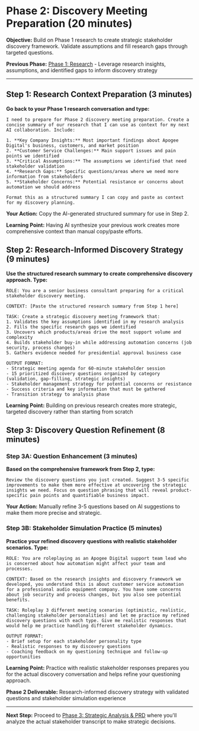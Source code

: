 # Phase 2: Discovery Meeting Preparation (20 minutes)

**Objective:** Build on Phase 1 research to create strategic stakeholder discovery framework. Validate assumptions and fill research gaps through targeted questions.

**Previous Phase:** [Phase 1: Research](./phase1_research.md) - Leverage research insights, assumptions, and identified gaps to inform discovery strategy

---

## Step 1: Research Context Preparation (3 minutes)

**Go back to your Phase 1 research conversation and type:**
```
I need to prepare for Phase 2 discovery meeting preparation. Create a concise summary of our research that I can use as context for my next AI collaboration. Include:

1. **Key Company Insights:** Most important findings about Apogee Digital's business, customers, and market position
2. **Customer Service Challenges:** Main support issues and pain points we identified  
3. **Critical Assumptions:** The assumptions we identified that need stakeholder validation
4. **Research Gaps:** Specific questions/areas where we need more information from stakeholders
5. **Stakeholder Concerns:** Potential resistance or concerns about automation we should address

Format this as a structured summary I can copy and paste as context for my discovery planning.
```

**Your Action:** Copy the AI-generated structured summary for use in Step 2.

**Learning Point:** Having AI synthesize your previous work creates more comprehensive context than manual copy/paste efforts.

## Step 2: Research-Informed Discovery Strategy (9 minutes)

**Use the structured research summary to create comprehensive discovery approach. Type:**
```
ROLE: You are a senior business consultant preparing for a critical stakeholder discovery meeting.

CONTEXT: [Paste the structured research summary from Step 1 here]

TASK: Create a strategic discovery meeting framework that:
1. Validates the key assumptions identified in my research analysis
2. Fills the specific research gaps we identified
3. Uncovers which products/areas drive the most support volume and complexity
4. Builds stakeholder buy-in while addressing automation concerns (job security, process changes)
5. Gathers evidence needed for presidential approval business case

OUTPUT FORMAT:
- Strategic meeting agenda for 60-minute stakeholder session
- 15 prioritized discovery questions organized by category (validation, gap-filling, strategic insights)
- Stakeholder management strategy for potential concerns or resistance
- Success criteria and key information that must be gathered
- Transition strategy to analysis phase
```

**Learning Point:** Building on previous research creates more strategic, targeted discovery rather than starting from scratch

## Step 3: Discovery Question Refinement (8 minutes)

### Step 3A: Question Enhancement (3 minutes)
**Based on the comprehensive framework from Step 2, type:**
```
Review the discovery questions you just created. Suggest 3-5 specific improvements to make them more effective at uncovering the strategic insights we need. Focus on question phrasing that will reveal product-specific pain points and quantifiable business impact.
```

**Your Action:** Manually refine 3-5 questions based on AI suggestions to make them more precise and strategic.

### Step 3B: Stakeholder Simulation Practice (5 minutes)
**Practice your refined discovery questions with realistic stakeholder scenarios. Type:**
```
ROLE: You are roleplaying as an Apogee Digital support team lead who is concerned about how automation might affect your team and processes.

CONTEXT: Based on the research insights and discovery framework we developed, you understand this is about customer service automation for a professional audio equipment company. You have some concerns about job security and process changes, but you also see potential benefits.

TASK: Roleplay 3 different meeting scenarios (optimistic, realistic, challenging stakeholder personalities) and let me practice my refined discovery questions with each type. Give me realistic responses that would help me practice handling different stakeholder dynamics.

OUTPUT FORMAT:
- Brief setup for each stakeholder personality type
- Realistic responses to my discovery questions
- Coaching feedback on my questioning technique and follow-up opportunities
```

**Learning Point:** Practice with realistic stakeholder responses prepares you for the actual discovery conversation and helps refine your questioning approach.

**Phase 2 Deliverable:** Research-informed discovery strategy with validated questions and stakeholder simulation experience

---

**Next Step:** Proceed to [Phase 3: Strategic Analysis & PRD](./phase3_analysis.md) where you'll analyze the actual stakeholder transcript to make strategic decisions.